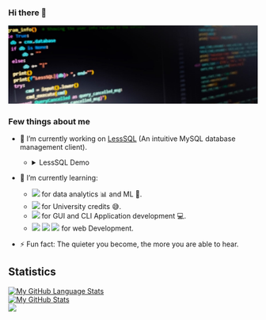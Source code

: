 ### Hi there 👋

![image](GitPhoto.jpg)

### Few things about me
- 🔭 I’m currently working on [LessSQL](https://github.com/Shahibur50/LessSQL) (An intuitive MySQL database management client).
  - <details><summary>LessSQL Demo</summary>
    <p>

       ```
       LOGGED IN AS: DemoUser@172.28.xxx.xxx
       TIME: 09:10:34 AM

       MySQL server version: 8.0.32-0buntu0.22.04.1
       Connection ID: 11

       +------------------------------------------------------------+
       | Welcome to LessSQL Database Management Client              |
       | Version: 1.0.0                                             |
       |                                                            |
       | Copyright (c) 2023 Shahibur Rahaman                        |
       |                                                            |
       | This program comes with ABSOLUTELY NO WARRANTY.            |
       |                                                            |
       | For more info and updates visit:                           |
       | https://github.com/Shahibur50/LessSQL                      |
       |                                                            |
       | Commands end with ;                                        |
       |                                                            |
       | To cancel any input statement type '\c'                    |
       |                                                            |
       | Type "license;" to see the license.                        |
       | Type 'help;' or '\h;' for help. To exit type 'exit;'       |
       +------------------------------------------------------------+

       LessSQL|> create database;    
              -> DATABASE NAME: demo

       Query OK, created database [demo]

       LessSQL|> use database;
              -> DATABASE NAME: demo

       Query OK, now using database [demo]

       LessSQL|> create table;             
              -> NAME OF TABLE: demoTable
              -> NO. OF COLUMNS: 3
              -> COLUMN (1) NAME AND DATA-TYPE: demo_id INT 
              -> COLUMN (2) NAME AND DATA-TYPE: demo_name VARCHAR(35)     
              -> COLUMN (3) NAME AND DATA-TYPE: demo_remarks VARCHAR(100)
              -> PRIMARY KEY: demo_id

       Query OK, created table [demoTable]

       LessSQL|>
       ```

    </p>
    </details>

- 🌱 I’m currently learning:
  - <img src="https://img.shields.io/badge/Python-fdd33c?style=flat&logo=python&logoColor=407cae"></img> for data analytics 📊 and ML 🤖.
  - <img src="https://img.shields.io/badge/Programming Language-6094cb?style=flat&logo=C&logoColor=ffffff"></img> for University credits 😅.
  - <img src="https://img.shields.io/badge/++ Programming Language-02417e?style=flat&logo=C&logoColor=ffffff"></img> for GUI and CLI Application development 💻.
  - <img src="https://img.shields.io/badge/Javascipt-e8d44b?style=flat&logo=javascript&logoColor=000000"></img>
    <img src="https://img.shields.io/badge/HTML-d84c23?style=flat&logo=html5&logoColor=ffffff"></img>
    <img src="https://img.shields.io/badge/CSS-244bdd?style=flat&logo=css3&logoColor=ffffff"></img> for web Development.
- ⚡ Fun fact: The quieter you become, the more you are able to hear.

## Statistics
[![My GitHub Language Stats](https://github-readme-stats.vercel.app/api/top-langs/?username=Shahibur50&layout=compact&hide_border=true&langs_count=10&theme=github_dark)]()
<br>
[![My GitHub Stats](https://github-readme-stats.vercel.app/api/?username=Shahibur50&hide_border=true&count_private=false&theme=github_dark&showicons=true)]() 
<br>
<img src="https://github-readme-streak-stats.herokuapp.com/?user=Shahibur50&hide_border=true&theme=github-dark-blue">
